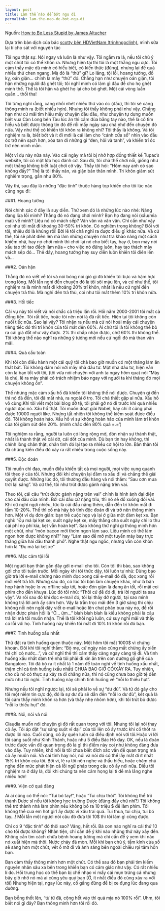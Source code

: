 ```yaml
---
layout: post
title: Làm thế nào để bớt ngu đi
permalink: lam-the-nao-de-bot-ngu-di
---
```


Nguồn: [How to Be Less Stupid by James Altucher](http://www.jamesaltucher.com/2012/04/how-to-be-less-stupid/)

Dựa trên bản dịch của bác [scotty bên HDVietNam (trinhngoclinh)](http://www.hdvietnam.com/diendan/198-phat-bieu-cam-nghi/342360-lam-sao-de-bot-ngu-di.html), mình sửa lại tí cho sát với nguyên tác



Tôi ngu thật sự. Nói ngay và luôn là như vậy. Tôi ngẫm ra là, nếu tôi chú ý một chút tôi có thể khôn ra. Nhưng hiện tại thì tôi là một thằng ngu cực. Tôi cảm thấy mặc dù mình có hiểu biết, có kiến thức (đúng), nhưng lại để quá nhiều thứ chen ngang. Mà đó là “thứ” gì? Lo lắng, tội lỗi, hoang tưởng, đố kỵ, oán giận… chính là mấy “thứ” đó. Chẳng hạn như chuyện oán giận, tôi hận những người đã ghét tôi; tôi nghĩ mình có làm gì đâu để cho họ ghét mình thế. Thế là tôi hận và ghét họ lại cho bỏ ghét. Một cái vòng luẩn quẩn… thối tha!

Tôi từng nghĩ rằng, càng nhồi nhét nhiều thứ vào óc (đầu), thì tôi sẽ càng thông minh ra (biết nhiều hơn). Nhưng tôi thấy không phải như vậy. Chẳng hạn như cứ mãi tìm hiểu mấy chuyện đâu đâu, như chuyện tự dưng muốn biết vua Càn Long bên Tàu lúc ăn thì cầm đũa bằng tay nào, thế là cố tìm hiểu và biết được thông tin đó để rồi mấy ngày sau chả nhớ đến chuyện đó nữa. Vậy như thế có khiến tôi khôn ra không nhỉ? Tôi thấy là không. Và tôi nghiệm ra là, biết bớt và ít đi mới là cái làm cho “cánh cửa sổ” nhìn vào đầu óc trở nên sạch hơn, xóa tan đi những gì “đen, hôi và tanh”, và khiến trí óc trở nên minh mẫn.

Một ví dụ này nữa này. Vào cái ngày mà tôi bị nhỡ hợp đồng thiết kế Tupac’s website, tôi có một lớp học đánh cờ. Sau đó, tôi chả thể chơi nổi, giống như một thằng không biết luật chơi cờ vậy. Thầy tôi hỏi: “Hôm nay anh có sao không đấy?” Thế là tôi thấy nản, và giận bản thân mình. Trí khôn giảm sút nghiêm trọng, gần như 80%.

Vậy thì, sau đây là những “đặc tính” thuộc hàng top khiến cho tôi lúc nào cũng ngu đi:


###1. Hoang tưởng

Nói chính xác ở đây là suy diễn. Thử xem đó là những lúc nào nhé: Nàng đang lừa lối mình? Thằng đó nó đang chơi mình? Bọn họ đang nói (xấu/mỉa mai) về mình? Liệu nó có mách sếp? Vân vân và vân vân. Chỉ cần như vậy coi như tôi mất đi khoảng 30-50% trí khôn. Có nghiêm trọng không? Đối với tôi, nhiêu đó là khủng rồi! Bởi lẽ tôi chả nghĩ ra được điều gì khác nữa. Và cứ thế, tôi sẽ phát điên lên mà làm những chuyện như tra khảo nàng một cách khiếm nhã, hay nó chơi mình thì chơi lại nó cho biết tay, hay ờ, bọn mày nói xấu tao thì tao đếch làm nữa – cho việc nó đứng luôn, hay tao thách mày mách sếp đó… Thế đấy, hoang tưởng hay suy diễn luôn khiến tôi điên lên và…

###2. Oán hận

Thằng đó nó viết về tôi và nói bóng nói gió gì đó khiến tôi bực và hậm hực trong lòng. Mỗi lần nghĩ đến chuyện đó là tôi sôi máu lên, và cứ như thế, tôi nghiệm ra là mình mất đi khoảng 20% trí khôn, nhất là nếu cứ nghĩ đến chuyện trả thù. Mà nghĩ đến trả thù, coi như tôi mất thêm 10% trí khôn nữa.

###3. Hối tiếc

Cái vụ này tôi viết và nói chắc cả triệu lần rồi. Hồi năm 2000-2001 tôi mất cả đống tiền. Tôi rất tiếc, hoặc tôi nên nói là đã rất tiếc. Hiện tại tôi không còn nuối tiếc nữa. Sao lại vậy? Tôi nhận ra nếu mà cứ nói hoài mấy cái chuyện tiêng tiếc đó thì trí khôn của tôi mất đến 60%. Ai chứ tôi là tôi không thể bỏ ra cái giá đắt như vậy được. 2% thì chấp nhận được, chứ 60% thì không thể. Tôi không thể nào nghĩ ra những ý tưởng mới nếu cứ ngồi đó mà than vãn mãi.

###4. Quá cầu toàn

Khi tôi còn điều hành một cái quỹ tôi chả bao giờ muốn có một tháng làm ăn thất bát. Tôi không dám nói với mấy nhà đầu tư. Một nhà đầu tư, hiện vẫn còn là bạn tốt với tôi, (tôi vừa nói chuyện với anh ta ngày hôm qua) nói “Mày là chủ, lẽ ra mày phải có trách nhiệm báo ngay với người ta khi tháng đó mọi chuyện không ổn”.

Thế nhưng mặc cảm xấu hổ đã khiến tôi không thể nói được. Chuyện gì đến thì nó đã đến, tôi đã mất nhà, ra ngoài ở trọ. Tôi chả thiết gặp ai nữa. Xấu hổ vô cùng.Khi tôi viết một bài blog dở tệ, tôi phải gỡ nó đi trước khi quá nhiều người đọc nó. Xấu hổ thật. Tôi muốn đoạt giải Nobel, hay chí ít cũng phải được 10000 người like. Nhưng tất nhiên tôi không thể kiểm soát được điều đó. Tôi không hoàn hảo. Xấu hổ vì sự không hoàn hảo của mình làm trí khôn của tôi giảm sút đến 20%. (mình chắc đến 80% quá =.=’)

Tôi nghiệm ra rằng, người ta luôn có lòng rộng mở, đón nhận sự thành thật, nhất là thành thật về cái dở, cái dốt của mình. Dù bạn tin hay không, thì chính lòng chân thật, chân tình đó lại tạo ra nhiều cơ hội to lớn. Bản thân tôi đã chứng kiến điều đó xảy ra rất nhiều trong cuộc sống này.

###5. Độc đoán

Tôi muốn chỉ đạo, muốn điều khiển tất cả mọi người, mọi việc xung quanh tôi theo ý của tôi. Nhưng đôi khi chuyện lại đâm ra xấu đi và chẳng thể giải quyết được. Những lúc đó, tôi thường đầu hàng và nói thầm: “Sau cơn mưa trời lại sáng”. Và cứ thế, tôi như trút được gánh nặng trên vai.

Theo tôi, cái câu “trút được gánh nặng trên vai” chính là hình ảnh đại diện cho cái đầu của mình. Bởi cái đầu cứ nặng trĩu, thì nó sẽ đổ xuống đôi vai. Khi cứ nghĩ ngợi nhiều, tức là cái đầu nặng thêm, dẫn đến trí khôn mất đi tầm 10-20%. Thế thì cố mà hãy bỏ tính độc đoán đi và trở nên thông minh hơn. Một ví dụ đơn giản: bạn trễ cuộc họp và lại ở giữa một đám kẹt xe. Bạn nghĩ: “Đụ má lại kẹt xe, suốt ngày kẹt xe, mấy thằng cha suốt ngày chỉ lo thu cái phí nọ phí kia, kẹt vẫn hoàn kẹt”. Sao không thử nghĩ gì thông minh hơn một chút, như “món bacon mới thơm ngon làm sao. Liệu mình có thể làm ngon hơn được không nhỉ?” hay “Làm sao để mở một tuyến máy bay trực thăng giữa hai đầu thành phố”. Nghe thật ngu ngốc, nhưng vẫn còn khôn hơn là “Đụ má lại kẹt xe”

###6. Mặc cảm tội lỗi

Một người bạn thân gần đây gởi e-mail cho tôi. Còn tôi thì bảo, sao không gởi cho tôi tuần trước. Mỗi ngày khi tôi thức dậy, tôi luôn tự nhủ: Đừng bao giờ trả lời e-mail chừng nào mình đọc xong cái e-mail đó đã, đọc xong rồi mới viết trả lời. Nhưng sau đó, có lúc tôi bận làm chuyện khác, như là bận họp hành hoặc lo vụ offline sắp tới, hoặc đơn giản là đang ăn tối, rồi mãi coi phim cho đến khuya. Lúc đó tôi nhủ: “Thôi cứ để đó đi, trả lời người ta sau vậy”. Và rồi sau đó khi đọc e-mail đó, tôi lại thấy dở người, tại sao mình không trả lời anh ấy sớm hơn. Vậy là trằn trọc mãi đến 3 giờ sáng thì chịu không nỗi nên ngồi dậy viết e-mail hoặc lên chat phân bua này nọ, để rồi nhận được phản hồi là “Ờ… ừm…” blah blah blah là kiểu không phải là câu trả lời mà tôi muốn nhận. Thế là tôi khỏi ngủ luôn, cứ suy nghĩ mãi và thấy có lỗi với họ. Tình huống này khiến tôi mất đi 10% trí khôn rồi đó bạn.

###7. Tình huống xấu nhất

Thử đặt ra tình huống quen thuộc này. Một hôm tôi mất 1000$ vì chứng khoán. Đôi khi tôi nghĩ thầm: “Bỏ mẹ, cứ ngày nào cũng mất chừng ấy xiền thì chỉ có nước…”, và cứ nghĩ thế thì cảm thấy càng ngày càng tệ đi. Và tình huống xấu nhất đám trẻ nhà tôi phải đi xin ăn trên con đường gồ ghề của Bangalore. Tôi đã bỏ ra ít nhất là 1 năm để toàn nghĩ về tình huống xấu nhất, thậm chí cả tình huống (xấu nhất) CHƯA BAO GIỜ CÓ/XẢY RA. Tuy nhiên, cho dù nó có thực sự xảy ra đi chăng nữa, thì nó cũng chưa bao giờ tệ đến mức như tôi nghĩ. Tình huống này chính tình huống về “nỗi lo thiếu hụt”.

Nhưng nếu tôi nghĩ ngược lại, tôi sẽ phải lo về sự “dư đủ”. Và từ đó gây cho tôi một niềm tin cực độ, đó là sự dư đủ sẽ dẫn đến “nỗi lo dư đủ”, kết quả là tôi cảm thấy mình khôn ra hơn (và thấy nhẹ nhõm hơn), khi tôi trút bỏ được “nỗi lo thiếu hụt” đó.

###8. Nói, nói và nói

Claudia muốn nói chuyện gì đó rất quan trọng với tôi. Nhưng tôi lại nói thay cô ấy. Tôi áp đặt “sự sáng suốt vĩ đại” của tôi lên cô ấy trước khi cổ thốt ra được lời nào. Cuối cùng, cô ấy quên luôn cả điều định nói với tôi.Hoặc vì lời tôi sáng suốt như Kinh Thánh, hoặc như 5 điều Bác Hồ dạy.
OK, nếu là đoán trước được vấn đề quan trọng đó là gì thì điểm này coi như không đáng đưa vào đây. Tuy nhiên, khổ nỗi là tôi chưa biết đích xác vấn đề quan trọng mà cô ấy muốn nói. Và cái tính hay nói, nói và nói đó có thể lấy mất đi ít nhất 15% trí khôn của tôi. Bởi vì, lẽ ra tôi nên nghe và thấu hiểu, hoặc chăm chú nghe đến mức phát hiện cả lỗi ngữ pháp trong câu cô ấy nói nữa. Điều tôi nghiệm ra ở đây là, đôi khi chúng ta nên câm họng lại tí để mà lắng nghe nhiều hơn!

###9. Viện cớ quá đáng

Ai ai cũng có thể nói: “Tui bó tay!”, hoặc “Tui chịu thôi”. Tôi không thể trở thành Dược sĩ nếu tôi không học trường Dược (đúng đấy chứ nhỉ?) Tôi không thể trở thành nhà làm phim nếu không bỏ ra 10 triệu $ để làm phim. Tôi không thể cua em hot girl ấy được vì xấu trai quá. Tui thua, tui chịu, tui bó tay…! Mỗi lần một người nói câu đó đưa tôi 10$ thì tôi làm gì cũng được.

Chỉ có 9 “đặc tính” đó thôi sao? Vâng, hết rồi. Bà con nào nghĩ ra cái thứ 10 cho tôi được không?
Nhân tiện, chỉ cần để ý khi nào những thứ này xảy đến. Không cần tìm cách chữa bệnh hoang tưởng mà chỉ cần để ý xem khi nào nó xuất hiện mà thôi. Nước chảy đá mòn. Mỗi khi bạn chú ý, tấm kính cửa sổ sẽ sáng hơn một chút, vết ố mờ đi và ánh sáng bên ngoài chiếu rọi tâm hồn bạn.



Bạn cảm thấy thông minh hơn một chút. Có thể sau đó bạn phải tìm kiếm nguyên nhân sâu xa bên trong khiến bạn có cảm giác như vậy. Có rất nhiều lí do. Hồi trung học có thể bạn bị chế nhạo vì mấy cái mụn trứng cá nhưng bây giờ nhờ nó mà ai cũng yêu quý bạn (Ờ, ít nhất điều đó cũng xảy ra với tôi) Nhưng hiện tại, ngay lúc này, cố gắng đừng để bị xe đụng lúc đang qua đường.

Bạn bỗng thốt lên, “từ từ đã, cộng hết vào thì quá mịa nó 100% rồi”. Uhm, tôi biết nói gì đây? Bạn thông minh hơn tôi rồi đó.
